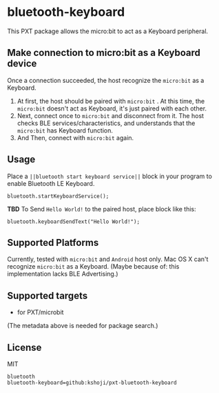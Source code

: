 # bluetooth-keyboard

This PXT package allows the micro:bit to act as a Keyboard peripheral.

## Make connection to micro:bit as a Keyboard device

Once a connection succeeded, the host recognize the `micro:bit` as a Keyboard.

1. At first, the host should be paired with `micro:bit` . At this time, the `micro:bit` doesn't act as Keyboard, it's just paired with each other.
1. Next, connect once to `micro:bit` and disconnect from it. The host checks BLE services/characteristics, and understands that the `micro:bit` has Keyboard function.
1. And Then, connect with `micro:bit` again.

## Usage

Place a ``||bluetooth start keyboard service||`` block in your program to enable Bluetooth LE Keyboard.

```blocks
bluetooth.startKeyboardService();
```

**TBD**
To Send `Hello World!` to the paired host, place block like this:

```blocks
bluetooth.keyboardSendText("Hello World!");
```

## Supported Platforms

Currently, tested with `micro:bit` and `Android` host only.
Mac OS X can't recognize `micro:bit` as a Keyboard. (Maybe because of: this implementation lacks BLE Advertising.)

## Supported targets

* for PXT/microbit

(The metadata above is needed for package search.)

## License

MIT

```package
bluetooth
bluetooth-keyboard=github:kshoji/pxt-bluetooth-keyboard
```

